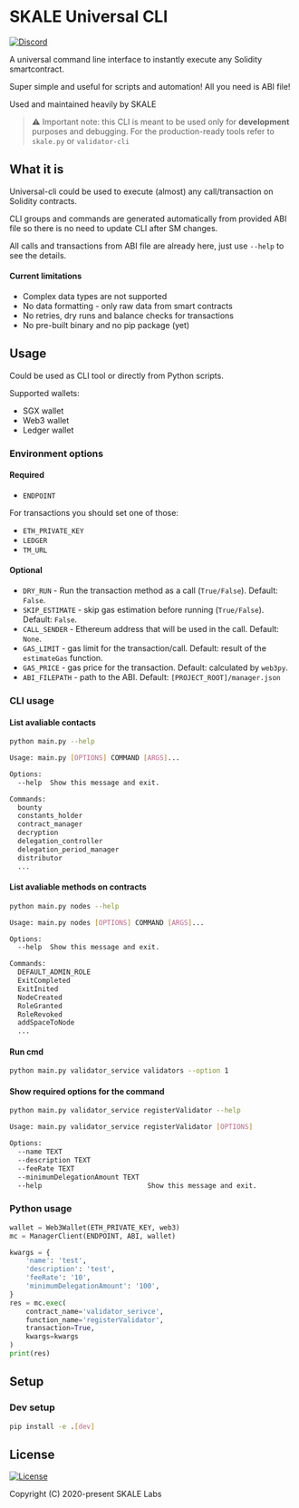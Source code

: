 # SKALE Universal CLI

[![Discord](https://img.shields.io/discord/534485763354787851.svg)](https://discord.gg/vvUtWJB)

A universal command line interface to instantly execute any Solidity smartcontract.

Super simple and useful for scripts and automation! All you need is ABI file!

Used and maintained heavily by SKALE


> ⚠️ Important note: this CLI is meant to be used only for **development** purposes and debugging. For the production-ready tools refer to `skale.py` or `validator-cli`

## What it is

Universal-cli could be used to execute (almost) any call/transaction on Solidity contracts.  

CLI groups and commands are generated automatically from provided ABI file so there is no need to update CLI after SM changes.  

All calls and transactions from ABI file are already here, just use `--help` to see the details.

#### Current limitations

- Complex data types are not supported
- No data formatting - only raw data from smart contracts
- No retries, dry runs and balance checks for transactions
- No pre-built binary and no pip package (yet)

## Usage

Could be used as CLI tool or directly from Python scripts.

Supported wallets:

- SGX wallet
- Web3 wallet
- Ledger wallet

### Environment options

#### Required

- `ENDPOINT`

For transactions you should set one of those:

- `ETH_PRIVATE_KEY`
- `LEDGER`
- `TM_URL`

#### Optional

- `DRY_RUN` - Run the transaction method as a call (`True/False`). Default: `False`.
- `SKIP_ESTIMATE` - skip gas estimation before running (`True/False`). Default: `False`.
- `CALL_SENDER` - Ethereum address that will be used in the call. Default: `None`.
- `GAS_LIMIT` - gas limit for the transaction/call. Default: result of the `estimateGas` function.
- `GAS_PRICE` - gas price for the transaction. Default: calculated by `web3py`.
- `ABI_FILEPATH` - path to the ABI. Default: `[PROJECT_ROOT]/manager.json`

### CLI usage

#### List avaliable contacts

```bash
python main.py --help

Usage: main.py [OPTIONS] COMMAND [ARGS]...

Options:
  --help  Show this message and exit.

Commands:
  bounty
  constants_holder
  contract_manager
  decryption
  delegation_controller
  delegation_period_manager
  distributor
  ...
```

#### List avaliable methods on contracts

```bash
python main.py nodes --help

Usage: main.py nodes [OPTIONS] COMMAND [ARGS]...

Options:
  --help  Show this message and exit.

Commands:
  DEFAULT_ADMIN_ROLE
  ExitCompleted
  ExitInited
  NodeCreated
  RoleGranted
  RoleRevoked
  addSpaceToNode
  ...
```

#### Run cmd

```bash
python main.py validator_service validators --option 1
```

#### Show required options for the command

```bash
python main.py validator_service registerValidator --help

Usage: main.py validator_service registerValidator [OPTIONS]

Options:
  --name TEXT
  --description TEXT
  --feeRate TEXT
  --minimumDelegationAmount TEXT
  --help                          Show this message and exit.
```

### Python usage

```python
wallet = Web3Wallet(ETH_PRIVATE_KEY, web3)
mc = ManagerClient(ENDPOINT, ABI, wallet)

kwargs = {
    'name': 'test',
    'description': 'test',
    'feeRate': '10',
    'minimumDelegationAmount': '100',
}
res = mc.exec(
    contract_name='validator_serivce',
    function_name='registerValidator',
    transaction=True,
    kwargs=kwargs
)
print(res)
```

## Setup

### Dev setup

```bash
pip install -e .[dev]
```

## License

[![License](https://img.shields.io/github/license/skalenetwork/sgx.py.svg)](LICENSE)

Copyright (C) 2020-present SKALE Labs
